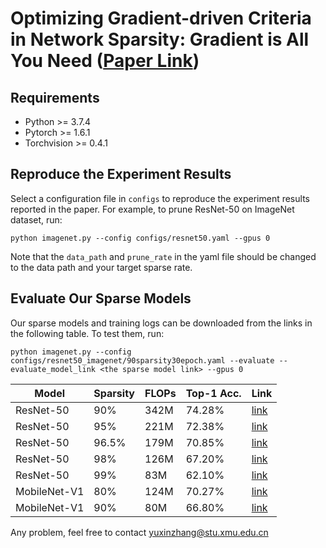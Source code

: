 # Optimizing Gradient-driven Criteria in Network Sparsity: Gradient is All You Need ([Paper Link](https://arxiv.org/abs/2201.12826))

## Requirements

- Python >= 3.7.4
- Pytorch >= 1.6.1
- Torchvision >= 0.4.1

## Reproduce the Experiment Results

Select a configuration file in `configs` to reproduce the experiment results reported in the paper. For example, to prune ResNet-50 on ImageNet dataset, run:

   `python imagenet.py --config configs/resnet50.yaml --gpus 0`

   Note that the `data_path` and `prune_rate` in the yaml file should be changed to the data path and your target sparse rate. 

## Evaluate Our Sparse Models

Our sparse models and training logs can be downloaded from the links in the following table. To test them, run:

`python imagenet.py --config configs/resnet50_imagenet/90sparsity30epoch.yaml --evaluate --evaluate_model_link <the sparse model link> --gpus 0`

| Model | Sparsity | FLOPs | Top-1 Acc. | Link |
| --- | --- | --- | --- | --- |
| ResNet-50 | 90% | 342M | 74.28% | [link](https://drive.google.com/drive/folders/1llzxQOp55QcAlPd9tKV2Dl3Mu7vaCdf7?usp=sharing) |
| ResNet-50 | 95% | 221M | 72.38% | [link](https://drive.google.com/drive/folders/17TbqUl1K7MODB1vAY87JNHE0nw_qysXn?usp=sharing) |
| ResNet-50 | 96.5% | 179M | 70.85% | [link](https://drive.google.com/drive/folders/1Cmd8E6IPXxWOJh_EpaOAExLbeY1_UNGD?usp=sharing) |
| ResNet-50 | 98% | 126M | 67.20% | [link](https://drive.google.com/drive/folders/11hGczoGg3db0VvUteNY42oiqLWBZwHUG?usp=sharing) |
| ResNet-50 | 99% | 83M | 62.10% | [link](https://drive.google.com/drive/folders/1t-0zrR0pudTpqSN2rqH1sAbrdBPlpUdp?usp=sharing) |
| MobileNet-V1 | 80% | 124M | 70.27% | [link](https://drive.google.com/drive/folders/1AdhfHTsr1SFdphhaGh-mjzIFo7ZTjnwU?usp=sharing) |
| MobileNet-V1 | 90% | 80M | 66.80% | [link](https://drive.google.com/drive/folders/1DU9x2YAAFvTwajT76yjIqzb8QqyOSXYk?usp=sharing) |

Any problem, feel free to contact yuxinzhang@stu.xmu.edu.cn
